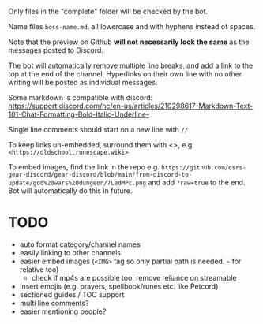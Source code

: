 Only files in the "complete" folder will be checked by the bot.

Name files `boss-name.md`, all lowercase and with hyphens instead of spaces.

Note that the preview on Github **will not necessarily look the same** as the messages posted to Discord.

The bot will automatically remove multiple line breaks, and add a link to the top at the end of the channel. Hyperlinks on their own line with no other writing will be posted as individual messages. 

Some markdown is compatible with discord: https://support.discord.com/hc/en-us/articles/210298617-Markdown-Text-101-Chat-Formatting-Bold-Italic-Underline-

Single line comments should start on a new line with `// `

To keep links un-embedded, surround them with <>, e.g. `<https://oldschool.runescape.wiki>`

To embed images, find the link in the repo e.g. `https://github.com/osrs-gear-discord/gear-discord/blob/main/from-discord-to-update/god%20wars%20dungeon/7LedMPc.png` and add `?raw=true` to the end. Bot will automatically do this in future.

# TODO
- auto format category/channel names
- easily linking to other channels
- easier embed images (`<IMG>` tag so only partial path is needed. `~` for relative too)
  - check if mp4s are possible too: remove reliance on streamable
- insert emojis (e.g. prayers, spellbook/runes etc. like Petcord)
- sectioned guides / TOC support
- multi line comments?
- easier mentioning people?
